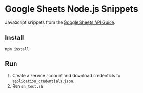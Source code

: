 # Google Sheets Node.js Snippets

JavaScript snippets from the [Google Sheets API Guide](https://developers.google.com/sheets/api/guides/concepts).

## Install

`npm install`

## Run

1. Create a service account and download credentials to `application_credentials.json`.
1. Run `sh test.sh`
